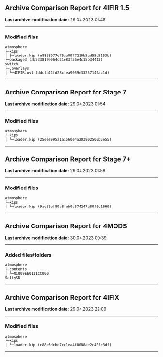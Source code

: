 <h2>Archive Comparison Report for <b>4IFIR 1.5</b></h2><b>Last archive modification date:</b> 29.04.2023 01:45<hr>

<h3>Modified files</h3>
<code>atmosphere
├─kips
│ ├─loader.kip (e8838977e75aa0977216b5ad55d5153b)
├─package3 (ab533819e064c21e83f36e4c15b34413)
switch
└─.overlays
│ └─4IFIR.ovl (ddcfa42fd28cfea9059e33257140ac1d)
</code>
<hr>

<h2>Archive Comparison Report for <b>Stage 7</b></h2><b>Last archive modification date:</b> 29.04.2023 01:54<hr>

<h3>Modified files</h3>
<code>atmosphere
└─kips
│ └─loader.kip (25eea995a1a1560e4a203902500b5e55)
</code>
<hr>

<h2>Archive Comparison Report for <b>Stage 7+</b></h2><b>Last archive modification date:</b> 29.04.2023 01:58<hr>

<h3>Modified files</h3>
<code>atmosphere
└─kips
│ └─loader.kip (9ae36ef89c8feb0c574247a80f6c1669)
</code>
<hr>

<h2>Archive Comparison Report for <b>4MODS</b></h2><b>Last archive modification date:</b> 30.04.2023 00:39<hr>

<h3>Added files/folders</h3>
<code>atmosphere
├─contents
│ └─01009EE0111CC000
SaltySD
</code>
<hr>

<h2>Archive Comparison Report for <b>4IFIX</b></h2><b>Last archive modification date:</b> 29.04.2023 22:09<hr>

<h3>Modified files</h3>
<code>atmosphere
└─kips
│ └─loader.kip (c88e5dcbe7cc1ea4f0088ae2c40fc3df)
</code>
<hr>

